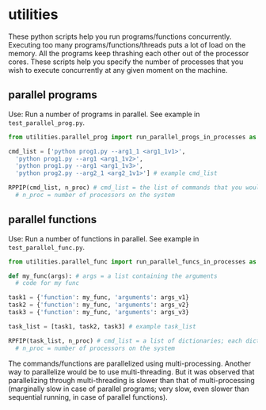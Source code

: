 # utilities
These python scripts help you run programs/functions concurrently. Executing too many programs/functions/threads puts a lot of load on the memory. All the programs keep thrashing each other out of the processor cores. These scripts help you specify the number of processes that you wish to execute concurrently at any given moment on the machine.

parallel programs
-----------------
Use: Run a number of programs in parallel. See example in `test_parallel_prog.py`.
```python
from utilities.parallel_prog import run_parallel_progs_in_processes as RPPIP

cmd_list = ['python prog1.py --arg1_1 <arg1_1v1>',
  'python prog1.py --arg1 <arg1_1v2>',
  'python prog1.py --arg1 <arg1_1v3>',
  'python prog2.py --arg2_1 <arg2_1v1>'] # example cmd_list

RPPIP(cmd_list, n_proc) # cmd_list = the list of commands that you would have run on the command line
  # n_proc = number of processors on the system
```

parallel functions
------------------
Use: Run a number of functions in parallel. See example in `test_parallel_func.py`.
```python
from utilities.parallel_func import run_parallel_funcs_in_processes as RPFIP

def my_func(args): # args = a list containing the arguments
  # code for my func

task1 = {'function': my_func, 'arguments': args_v1}
task2 = {'function': my_func, 'arguments': args_v2}
task3 = {'function': my_func, 'arguments': args_v3}

task_list = [task1, task2, task3] # example task_list

RPFIP(task_list, n_proc) # cmd_list = a list of dictionaries; each dictionaty has a function and its arguments
  # n_proc = number of processors on the system
```

The commands/functions are parallelized using multi-processing. Another way to parallelize would be to use multi-threading. But it was observed that parallelizing through multi-threading is slower than that of multi-processing (marginally slow in case of parallel programs; very slow, even slower than sequential running, in case of parallel functions).
